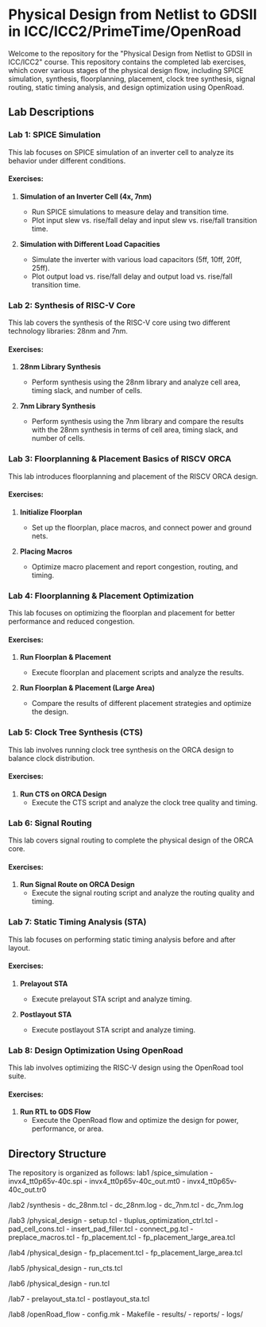 # Physical Design from Netlist to GDSII in ICC/ICC2/PrimeTime/OpenRoad

Welcome to the repository for the "Physical Design from Netlist to GDSII in ICC/ICC2" course. This repository contains the completed lab exercises, which cover various stages of the physical design flow, including SPICE simulation, synthesis, floorplanning, placement, clock tree synthesis, signal routing, static timing analysis, and design optimization using OpenRoad.

## Lab Descriptions

### Lab 1: SPICE Simulation

This lab focuses on SPICE simulation of an inverter cell to analyze its behavior under different conditions.

#### Exercises:
1. **Simulation of an Inverter Cell (4x, 7nm)**
   - Run SPICE simulations to measure delay and transition time.
   - Plot input slew vs. rise/fall delay and input slew vs. rise/fall transition time.

2. **Simulation with Different Load Capacities**
   - Simulate the inverter with various load capacitors (5ff, 10ff, 20ff, 25ff).
   - Plot output load vs. rise/fall delay and output load vs. rise/fall transition time.

### Lab 2: Synthesis of RISC-V Core

This lab covers the synthesis of the RISC-V core using two different technology libraries: 28nm and 7nm.

#### Exercises:
1. **28nm Library Synthesis**
   - Perform synthesis using the 28nm library and analyze cell area, timing slack, and number of cells.
   
2. **7nm Library Synthesis**
   - Perform synthesis using the 7nm library and compare the results with the 28nm synthesis in terms of cell area, timing slack, and number of cells.

### Lab 3: Floorplanning & Placement Basics of RISCV ORCA

This lab introduces floorplanning and placement of the RISCV ORCA design.

#### Exercises:
1. **Initialize Floorplan**
   - Set up the floorplan, place macros, and connect power and ground nets.

2. **Placing Macros**
   - Optimize macro placement and report congestion, routing, and timing.

### Lab 4: Floorplanning & Placement Optimization

This lab focuses on optimizing the floorplan and placement for better performance and reduced congestion.

#### Exercises:
1. **Run Floorplan & Placement**
   - Execute floorplan and placement scripts and analyze the results.

2. **Run Floorplan & Placement (Large Area)**
   - Compare the results of different placement strategies and optimize the design.

### Lab 5: Clock Tree Synthesis (CTS)

This lab involves running clock tree synthesis on the ORCA design to balance clock distribution.

#### Exercises:
1. **Run CTS on ORCA Design**
   - Execute the CTS script and analyze the clock tree quality and timing.

### Lab 6: Signal Routing

This lab covers signal routing to complete the physical design of the ORCA core.

#### Exercises:
1. **Run Signal Route on ORCA Design**
   - Execute the signal routing script and analyze the routing quality and timing.

### Lab 7: Static Timing Analysis (STA)

This lab focuses on performing static timing analysis before and after layout.

#### Exercises:
1. **Prelayout STA**
   - Execute prelayout STA script and analyze timing.

2. **Postlayout STA**
   - Execute postlayout STA script and analyze timing.

### Lab 8: Design Optimization Using OpenRoad

This lab involves optimizing the RISC-V design using the OpenRoad tool suite.

#### Exercises:
1. **Run RTL to GDS Flow**
   - Execute the OpenRoad flow and optimize the design for power, performance, or area.

## Directory Structure

The repository is organized as follows:
lab1 /spice_simulation - invx4_tt0p65v-40c.spi - invx4_tt0p65v-40c_out.mt0 - invx4_tt0p65v-40c_out.tr0

/lab2 /synthesis - dc_28nm.tcl - dc_28nm.log - dc_7nm.tcl - dc_7nm.log

/lab3 /physical_design - setup.tcl - tluplus_optimization_ctrl.tcl - pad_cell_cons.tcl - insert_pad_filler.tcl - connect_pg.tcl - preplace_macros.tcl - fp_placement.tcl - fp_placement_large_area.tcl

/lab4 /physical_design - fp_placement.tcl - fp_placement_large_area.tcl

/lab5 /physical_design - run_cts.tcl

/lab6 /physical_design - run.tcl

/lab7 - prelayout_sta.tcl - postlayout_sta.tcl

/lab8 /openRoad_flow - config.mk - Makefile - results/ - reports/ - logs/









